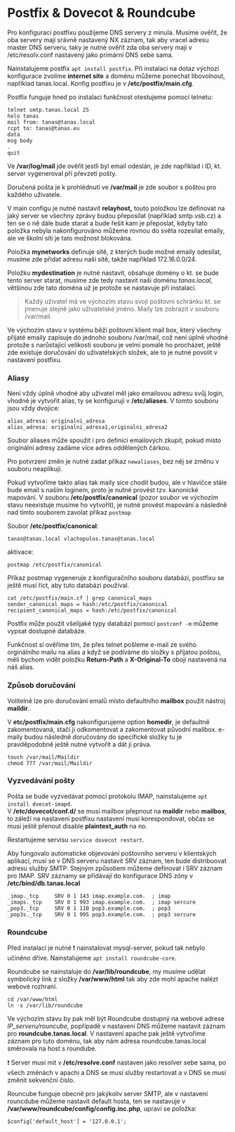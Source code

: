 # Postfix & Dovecot & Roundcube

Pro konfiguraci postfixu použijeme DNS servery z minula. Musíme ověřit, že oba servery mají srávně nastavený NX záznam, tak aby vracel adresu master DNS serveru, taky je nutné ověřit zda oba servery mají v /etc/resolv.conf nastavený jako primární DNS sebe sama.

Nainstalujeme postfix `apt install postfix`. Při instalaci na dotaz výchozí konfigurace zvolíme **internet site** a doménu můžeme ponechat libovolnout, například tanas.local. Konfig postfixu je v **/etc/postfix/main.cfg**.

Postfix funguje hned po instalaci funkčnost otestujeme pomocí telnetu:

```text
telnet smtp.tanas.local 25
helo tanas
mail from: tanas@tanas.local
rcpt to: tanas@tanas.eu
data
msg body
.
quit
```

Ve **/var/log/mail** jde ověřit jestli byl email odeslán, je zde například i ID, kt. server vygeneroval při převzetí pošty.

Doručená pošta je k prohlédnutí ve **/var/mail** je zde soubor s poštou pro každého uživatele.

V main configu je nutné nastavit **relayhost,** touto položkou lze definovat na jaký server se všechny zprávy budou přeposílat \(například smtp.vsb.cz\) a ten se o ně dále bude starat a bude řešit kam je přeposlat, kdyby tato položka nebyla nakonfigurováno můžeme rovnou do světa rozesílat emaily, ale ve školní síti je tato možnost blokována.

Položka **mynetworks** definuje sítě, z kterých bude možné emaily odesílat, musíme zde přidat adresu naší sítě, takže například 172.16.0.0/24. 

Položku **mydestination** je nutné nastavit, obsahuje domény o kt. se bude tento server starat, musíme zde tedy nastavit naši doménu _tanas.local,_ většinou zde tato doména už je protože se nastavuje při instalaci.

> Každý uživatel má ve výchozím stavu svoji poštovní schránku kt. se jmenuje stejně jako uživatelské jméno. Maily lze zobrazit v souboru /var/mail.

Ve výchozím stavu v systému běží poštovní klient mail box, který všechny přijaté emaily zapisuje do jednoho souboru /var/mail, což není úplně vhodné protože s narůstající velikosti souboru je velmi pomalé ho procházet, ještě zde existuje doručování do uživatelských složek, ale to je nutné povolit v nastavení postfixu.

### Aliasy

Není vždy úplně vhodné aby uživatel měl jako emailovou adresu svůj login, vhodné je vytvořit alias, ty se konfigurují v **/etc/aliases**. V tomto souboru jsou vždy dvojice:

```text
alias_adresa: originalni_adresa
alias_adresa: originalni_adresa1,originalni_adresa2
```

Soubor aliases může spoužit i pro definici emailových zkupit, pokud místo originální adresy zadáme více adres oddělených čárkou.

Pro potvrzení změn je nutné zadat příkaz `newaliases`, bez něj se změnu v souboru neaplikují.

Pokud vytvoříme takto alias tak maily sice chodit budou, ale v hlavičce stále bude email s našim loginem, proto je nutné provést tzv. kanonické mapování. V souboru **/etc/postfix/canonical** \(pozor soubor ve výchozím stavu neexistuje musíme ho vytvořit\), je nutné provést mapování a následně nad tímto souborem zavolat příkaz `postmap`

Soubor **/etc/postfix/canonical**:

```text
tanas@tanas.local vlachopulos.tanas@tanas.local
```

aktivace:

```text
postmap /etc/postfix/canonical
```

Příkaz postmap vygeneruje z konfiguračního souboru databázi, postfixu se ještě musí říct, aby tuto databázi používal.

```text
cat /etc/postfix/main.cf | grep canonical_maps
sender_canonical_maps = hash:/etc/postfix/canonical
recipient_canonical_maps = hash:/etc/postfix/canonical
```

Postfix může použít všelijaké typy databází pomocí `postconf -m` můžeme vypsat dostupné databáze.

Funkčnost si ověříme tím, že přes telnet pošleme e-mail ze svého orginálního mailu na alias a když se podíváme do složky s přijatou poštou, měli bychom vidět položku **Return-Path** a **X-Original-To** obojí nastavená na náš alias. 

### Způsob doručování

Volitelně lze pro doručování emalů místo defaultního **mailbox** použít nástroj **maildir**.

V **etc/postfix/main.cfg** nakonfigurujeme option **homedir**, je defaultně zakomentovaná, stačí ji odkomentovat a zakomentovat původní mailbox. e-maily budou následně doručovány do specifické složky tu je pravděpodobně ještě nutné vytvořit a dát jí práva.

```text
touch /var/mail/Maildir
chmod 777 /var/mail/Maildir
```

### Vyzvedávání pošty

Pošta se bude vyzvedávat pomocí protokolu IMAP, nainstalujeme `apt install dvecot-imapd`.  
V **/etc/dovecot/conf.d/** se musí mailbox přepnout na **maildir** nebo **mailbox**, to záleží na nastavení postfixu nastavení musí korespondovat, občas se musí ještě přenout disable **plaintext\_auth** na no.

Restartujeme servisu `service dovecot restart`.

Aby fungovalo automatické objevování poštovního serveru v klientských aplikací, musí se v DNS serveru nastavit SRV záznam, ten bude distribuovat adresu služby SMTP. Stejným způsobem můžeme definovat i SRV záznam pro IMAP. SRV záznamy se přidávají do konfigurace DNS zóny v **/etc/bind/db.tanas.local**

```text
_imap._tcp     SRV 0 1 143 imap.example.com.  ; imap
_imaps._tcp    SRV 0 1 993 imap.example.com.  ; imap sercure
_pop3._tcp     SRV 0 1 110 pop3.example.com.  ; pop3
_pop3s._tcp    SRV 0 1 995 pop3.example.com.  ; pop3 sercure
```

### Roundcube

 Před instalací je nutné ❗ nainstalovat mysql-server, pokud tak nebylo učiněno dříve. Nainstalujeme `apt install roundcube-core`.

Roundcube se nainstaluje do **/var/lib/roundcube**, my musíme udělat symbolický link z složky **/var/www/html** tak aby zde mohl apache nalézt webové rozhraní.

```text
cd /var/www/html
ln -s /var/lib/roundcube
```

Ve výchozím stavu by pak měl být Roundcube dostupný na webové adrese _IP\_serveru/rouncube,_ popřípadě v nastavení DNS můžeme nastavit záznam pro **roundcube.tanas.local**. V nastavení apache pak ještě vytvoříme záznam pro tuto doménu, tak aby nám adresa roundcube.tanas.local směrovala na host s roundube. 

 ❗ Server musí mít v **/etc/resolve.conf** nastaven jako resolver sebe sama, po všech změnách v apachi a DNS se musí služby restartovat a v DNS se musí změnit sekvenční číslo.

Rouncube funguje obecně pro jakýkoliv server SMTP, ale v nastavení rouncdube můžeme nastavit default hosta, ten se nastavuje v  **/var/www/roundcube/config/config.inc.php**, upraví se položka:

```text
$config['default_host'] = '127.0.0.1';
```



